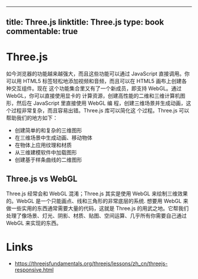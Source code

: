 
---
title: Three.js
linktitle: Three.js
type: book
commentable: true
---

# Three.js

如今浏览器的功能越来越强大，而且这些功能可以通过 JavaScript 直接调用。你可以用 HTML5 标签轻松地添加视频和音频，而且可以在 HTML5 画布上创建各种交互组件。现在 这个功能集合里又有了一个新成员，即支持 WebGL。通过 WebGL，你可以直接使用显卡的 计算资源，创建高性能的二维和三维计算机图形，然后在 JavaScript 里直接使用 WebGL 编 程，创建三维场景并生成动画，这个过程非常复杂，而且容易出错。Three.js 库可以简化这 个过程。Three.js 可以帮助我们的地方如下：

- 创建简单的和复杂的三维图形
- 在三维场景中生成动画、移动物体
- 在物体上应用纹理和材质
- 从三维建模软件中加载图形
- 创建基于样条曲线的二维图形

## Three.js vs WebGL

Three.js 经常会和 WebGL 混淆；Three.js 其实是使用 WebGL 来绘制三维效果的。WebGL 是一个只能画点、线和三角形的非常底层的系统. 想要用 WebGL 来做一些实用的东西通常需要大量的代码，这就是 Three.js 的用武之地。它帮我们处理了像场景、灯光、阴影、材质、贴图、空间运算、几乎所有你需要自己通过 WebGL 来实现的东西。

# Links

- https://threejsfundamentals.org/threejs/lessons/zh_cn/threejs-responsive.html

    
